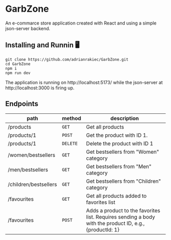 # GarbZone
An e-commarce store application created with React and using a simple json-server backend.

## Installing and Runnin 🖥️

```command
git clone https://github.com/adrianrakiec/GarbZone.git
cd GarbZone
npm i
npm run dev
```

The application is running on http://localhost:5173/ while the json-server at http://localhost:3000 is firing up.

## Endpoints

| path                  | method  | description                                                                                             |
| --------------------- | ------  | ------------------------------------------------------------------------------------------------------- |
| /products             | `GET`   | Get all products                                                                                        |
| /products/1           | `POST`  | Get the product with ID 1.                                                                              |
| /products/1           | `DELETE`| Delete the product with ID 1                                                                            |
| /women/bestsellers    | `GET`   |  Get bestsellers from "Women" category                                                                  |
| /men/bestsellers      | `GET`   | Get bestsellers from "Men" category                                                                     |
| /children/bestsellers | `GET`   | Get bestsellers from "Children" category                                                                |
| /favourites           | `GET`   | Get all products added to favorites list                                                                |
| /favourites           | `POST`  | Adds a product to the favorites list. Requires sending a body with the product ID, e.g., {productId: 1} |
